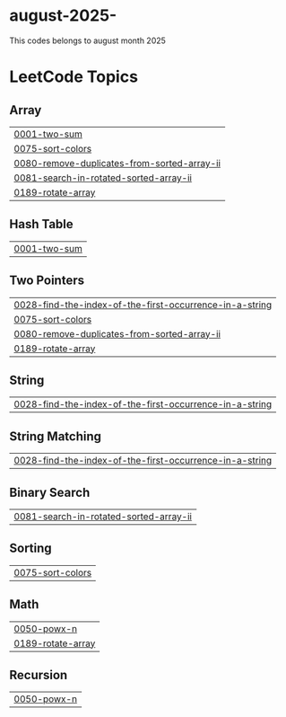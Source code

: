 # august-2025-
This codes belongs to august month 2025

<!---LeetCode Topics Start-->
# LeetCode Topics
## Array
|  |
| ------- |
| [0001-two-sum](https://github.com/Saieshwari715/august-2025-/tree/master/0001-two-sum) |
| [0075-sort-colors](https://github.com/Saieshwari715/august-2025-/tree/master/0075-sort-colors) |
| [0080-remove-duplicates-from-sorted-array-ii](https://github.com/Saieshwari715/august-2025-/tree/master/0080-remove-duplicates-from-sorted-array-ii) |
| [0081-search-in-rotated-sorted-array-ii](https://github.com/Saieshwari715/august-2025-/tree/master/0081-search-in-rotated-sorted-array-ii) |
| [0189-rotate-array](https://github.com/Saieshwari715/august-2025-/tree/master/0189-rotate-array) |
## Hash Table
|  |
| ------- |
| [0001-two-sum](https://github.com/Saieshwari715/august-2025-/tree/master/0001-two-sum) |
## Two Pointers
|  |
| ------- |
| [0028-find-the-index-of-the-first-occurrence-in-a-string](https://github.com/Saieshwari715/august-2025-/tree/master/0028-find-the-index-of-the-first-occurrence-in-a-string) |
| [0075-sort-colors](https://github.com/Saieshwari715/august-2025-/tree/master/0075-sort-colors) |
| [0080-remove-duplicates-from-sorted-array-ii](https://github.com/Saieshwari715/august-2025-/tree/master/0080-remove-duplicates-from-sorted-array-ii) |
| [0189-rotate-array](https://github.com/Saieshwari715/august-2025-/tree/master/0189-rotate-array) |
## String
|  |
| ------- |
| [0028-find-the-index-of-the-first-occurrence-in-a-string](https://github.com/Saieshwari715/august-2025-/tree/master/0028-find-the-index-of-the-first-occurrence-in-a-string) |
## String Matching
|  |
| ------- |
| [0028-find-the-index-of-the-first-occurrence-in-a-string](https://github.com/Saieshwari715/august-2025-/tree/master/0028-find-the-index-of-the-first-occurrence-in-a-string) |
## Binary Search
|  |
| ------- |
| [0081-search-in-rotated-sorted-array-ii](https://github.com/Saieshwari715/august-2025-/tree/master/0081-search-in-rotated-sorted-array-ii) |
## Sorting
|  |
| ------- |
| [0075-sort-colors](https://github.com/Saieshwari715/august-2025-/tree/master/0075-sort-colors) |
## Math
|  |
| ------- |
| [0050-powx-n](https://github.com/Saieshwari715/august-2025-/tree/master/0050-powx-n) |
| [0189-rotate-array](https://github.com/Saieshwari715/august-2025-/tree/master/0189-rotate-array) |
## Recursion
|  |
| ------- |
| [0050-powx-n](https://github.com/Saieshwari715/august-2025-/tree/master/0050-powx-n) |
<!---LeetCode Topics End-->
